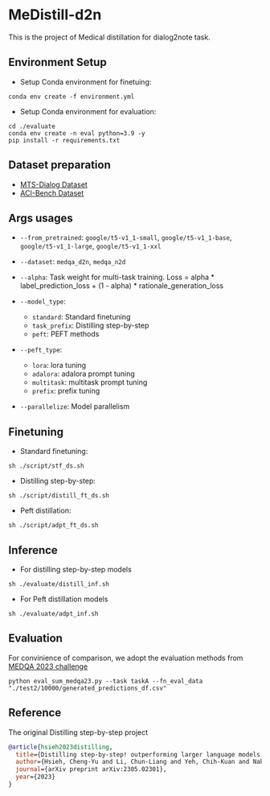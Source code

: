 # MeDistill-d2n

This is the project of Medical distillation for dialog2note task.

## Environment Setup
- Setup Conda environment for finetuing:
```
conda env create -f environment.yml
```
- Setup Conda environment for evaluation:
```
cd ./evaluate
conda env create -n eval python=3.9 -y
pip install -r requirements.txt   
```
## Dataset preparation

- [MTS-Dialog Dataset](https://github.com/abachaa/MTS-Dialog)
- [ACI-Bench Dataset](https://github.com/wyim/aci-bench)

<!-- - Extract datasets to `datasets/`:
```
unzip datasets.zip
``` -->

## Args usages
- `--from_pretrained`: `google/t5-v1_1-small`, `google/t5-v1_1-base`, `google/t5-v1_1-large`, `google/t5-v1_1-xxl`
- `--dataset`: `medqa_d2n`, `medqa_n2d`

- `--alpha`: Task weight for multi-task training. Loss = alpha * label_prediction_loss + (1 - alpha) * rationale_generation_loss
- `--model_type`:
  - `standard`: Standard finetuning 
  - `task_prefix`: Distilling step-by-step
  - `peft`: PEFT methods
- `--peft_type`: 
    - `lora`: lora tuning 
    - `adalora`: adalora prompt tuning 
    - `multitask`: multitask prompt tuning  
    - `prefix`: prefix tuning 
- `--parallelize`: Model parallelism


## Finetuning
- Standard finetuning:
```
sh ./script/stf_ds.sh
```


- Distilling step-by-step:
```
sh ./script/distill_ft_ds.sh
```


- Peft distillation:
```
sh ./script/adpt_ft_ds.sh
```

## Inference

- For distilling step-by-step models
```
sh ./evaluate/distill_inf.sh
```

- For Peft distillation models
```
sh ./evaluate/adpt_inf.sh
```

## Evaluation

For convinience of comparison, we adopt the evaluation methods from [MEDQA 2023 challenge](https://github.com/abachaa/MEDIQA-Chat-2023)
```
python eval_sum_medqa23.py --task taskA --fn_eval_data "./test2/10000/generated_predictions_df.csv"
```
## Reference
The original Distilling step-by-step project
```bibtex
@article{hsieh2023distilling,
  title={Distilling step-by-step! outperforming larger language models with less training data and smaller model sizes},
  author={Hsieh, Cheng-Yu and Li, Chun-Liang and Yeh, Chih-Kuan and Nakhost, Hootan and Fujii, Yasuhisa and Ratner, Alexander and Krishna, Ranjay and Lee, Chen-Yu and Pfister, Tomas},
  journal={arXiv preprint arXiv:2305.02301},
  year={2023}
}
```